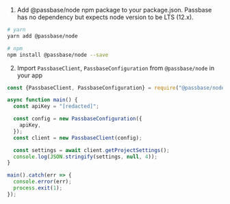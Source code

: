 1. Add @passbase/node npm package to your package.json. Passbase has no dependency but expects node version to be LTS (12.x).

```sh
# yarn
yarn add @passbase/node

# npm
npm install @passbase/node --save
```

2. Import `PassbaseClient`, `PassbaseConfiguration` from `@passbase/node` in your app

```js
const {PassbaseClient, PassbaseConfiguration} = require("@passbase/node");

async function main() {
  const apiKey = "[redacted]";

  const config = new PassbaseConfiguration({
    apiKey,
  });
  const client = new PassbaseClient(config);

  const settings = await client.getProjectSettings();
  console.log(JSON.stringify(settings, null, 4));
}

main().catch(err => {
  console.error(err);
  process.exit(1);
});
```
